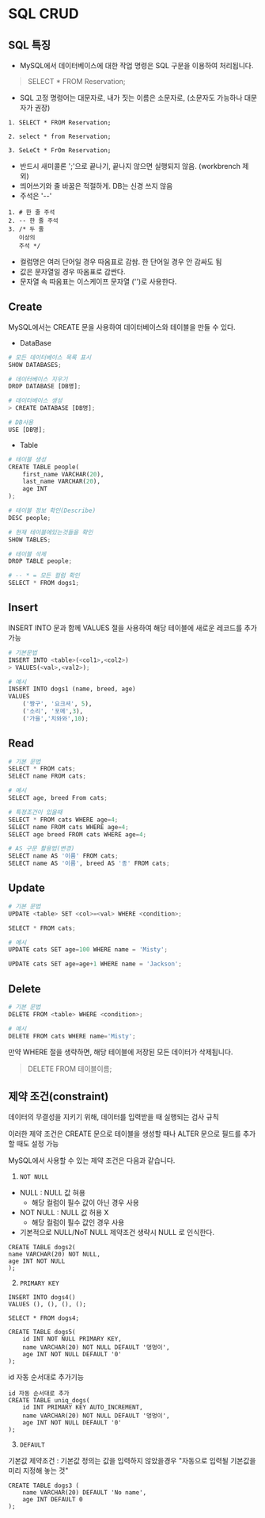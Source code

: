# SQL CRUD
## SQL 특징
- MySQL에서 데이터베이스에 대한 작업 명령은 SQL 구문을 이용하여 처리됩니다. 

> SELECT * FROM Reservation;
- SQL 고정 명령어는 대문자로, 내가 짓는 이름은 소문자로, (소문자도 가능하나 대문자가 권장)
```
1. SELECT * FROM Reservation;

2. select * from Reservation;

3. SeLeCt * FrOm Reservation;
```
- 반드시 새미콜론 ';'으로 끝나기, 끝나지 않으면 실행되지 않음. (workbrench 제외)
- 띄어쓰기와 줄 바꿈은 적절하게. DB는 신경 쓰지 않음
- 주석은 '--'
```
1. # 한 줄 주석
2. -- 한 줄 주석
3. /* 두 줄
   이상의
   주석 */
```
- 컬럼명은 여러 단어일 경우 따옴표로 감쌈. 한 단어일 경우 안 감싸도 됨
- 값은 문자열일 경우 따옴표로 감싼다.
- 문자열 속 따옴표는 이스케이프 문자열 ('\')로 사용한다.

## Create
MySQL에서는 CREATE 문을 사용하여 데이터베이스와 테이블을 만들 수 있다.
- DataBase
```python
# 모든 데이터베이스 목록 표시
SHOW DATABASES;

# 데이터베이스 지우기 
DROP DATABASE [DB명];

# 데이터베이스 생성
> CREATE DATABASE [DB명];

# DB사용 
USE [DB명];
```
- Table 
```python
# 테이블 생성
CREATE TABLE people(
	first_name VARCHAR(20),
	last_name VARCHAR(20),
    age INT
);

# 테이블 정보 확인(Describe)
DESC people;

# 현재 테이블에있는것들을 확인
SHOW TABLES;

# 테이블 삭제
DROP TABLE people;

# -- * = 모든 컬럼 확인
SELECT * FROM dogs1;
```
## Insert
INSERT INTO 문과 함께 VALUES 절을 사용하여 해당 테이블에 새로운 레코드를 추가 가능
```python
# 기본문법
INSERT INTO <table>(<col1>,<col2>)
> VALUES(<val>,<val2>);

# 예시
INSERT INTO dogs1 (name, breed, age)
VALUES
	('짱구', '요크셔', 5),
    ('소리', '포메',3),
    ('가을','치와와',10);
```

## Read
```python
# 기본 문법
SELECT * FROM cats;
SELECT name FROM cats;

# 예시
SELECT age, breed From cats;

# 특정조건이 있을때
SELECT * FROM cats WHERE age=4;
SELECT name FROM cats WHERE age=4;
SELECT age breed FROM cats WHERE age=4;

# AS 구문 활용법(변경)
SELECT name AS '이름' FROM cats;
SELECT name AS '이름', breed AS '종' FROM cats;
```

## Update
```python
# 기본 문법
UPDATE <table> SET <col>=<val> WHERE <condition>; 

SELECT * FROM cats;

# 예시
UPDATE cats SET age=100 WHERE name = 'Misty';

UPDATE cats SET age=age+1 WHERE name = 'Jackson';
```

## Delete
```python
# 기본 문법
DELETE FROM <table> WHERE <condition>;

# 예시
DELETE FROM cats WHERE name='Misty';
```
만약 WHERE 절을 생략하면, 해당 테이블에 저장된 모든 데이터가 삭제됩니다.
> DELETE FROM 테이블이름;

## 제약 조건(constraint)
데이터의 무결성을 지키기 위해, 데이터를 입력받을 때 실행되는 검사 규칙

이러한 제약 조건은 CREATE 문으로 테이블을 생성할 때나 ALTER 문으로 필드를 추가할 때도 설정 가능


MySQL에서 사용할 수 있는 제약 조건은 다음과 같습니다.

1. `NOT NULL`

- NULL : NULL 값 혀용
  - 해당 컬럼이 필수 값이 아닌 경우 사용
- NOT NULL : NULL 값 허용 X
  - 해당 컬럼이 필수 값인 경우 사용
- 기본적으로 NULL/NoT NULL 제약조건 생략시 NULL 로 인식한다.
```
CREATE TABLE dogs2(
name VARCHAR(20) NOT NULL, 
age INT NOT NULL
);
```

2. `PRIMARY KEY`
```
INSERT INTO dogs4()
VALUES (), (), (), ();

SELECT * FROM dogs4;

CREATE TABLE dogs5(
	id INT NOT NULL PRIMARY KEY,
    name VARCHAR(20) NOT NULL DEFAULT '멍멍이',
    age INT NOT NULL DEFAULT '0'
);

```
id 자동 순서대로 추가기능
```
id 자동 순서대로 추가
CREATE TABLE uniq_dogs(
	id INT PRIMARY KEY AUTO_INCREMENT,
    name VARCHAR(20) NOT NULL DEFAULT '멍멍이',
    age INT NOT NULL DEFAULT '0'
);
```

3. `DEFAULT`

기본값 제약조건 : 기본값 정의는 값을 입력하지 않았을경우 "자동으로 입력될 기본값을 미리 지정해 놓는 것"

```
CREATE TABLE dogs3 (
	name VARCHAR(20) DEFAULT 'No name',
    age INT DEFAULT 0
);
```